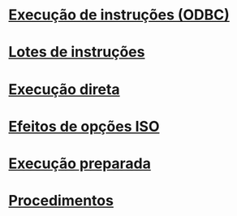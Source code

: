 # [Execução de instruções (ODBC)](executing-statements-odbc.md)
# [Lotes de instruções](batches-of-statements.md)
# [Execução direta](direct-execution.md)
# [Efeitos de opções ISO](effects-of-iso-options.md)
# [Execução preparada](prepared-execution.md)
# [Procedimentos](procedures.md)
